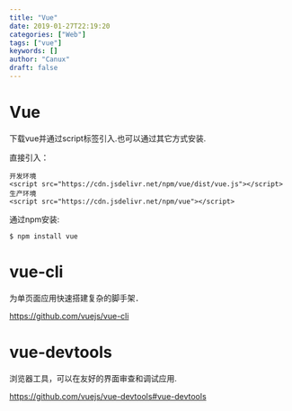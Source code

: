 ```yaml
---
title: "Vue"
date: 2019-01-27T22:19:20
categories: ["Web"]
tags: ["vue"]
keywords: []
author: "Canux"
draft: false
---
```


# Vue

下载vue并通过script标签引入.也可以通过其它方式安装.

直接引入：

    开发环境
    <script src="https://cdn.jsdelivr.net/npm/vue/dist/vue.js"></script>
    生产环境
    <script src="https://cdn.jsdelivr.net/npm/vue"></script>

通过npm安装:

    $ npm install vue

# vue-cli

为单页面应用快速搭建复杂的脚手架．

<https://github.com/vuejs/vue-cli>

# vue-devtools

浏览器工具，可以在友好的界面审查和调试应用.

<https://github.com/vuejs/vue-devtools#vue-devtools>
